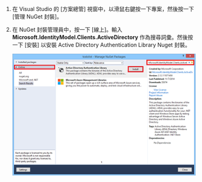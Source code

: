 1. 在 Visual Studio 的 [方案總管] 視窗中，以滑鼠右鍵按一下專案，然後按一下 [管理 NuGet 封裝]。

2. 在 NuGet 封裝管理員中，按一下 [線上]。輸入 **Microsoft.IdentityModel.Clients.ActiveDirectory** 作為搜尋詞彙。然後按一下 [安裝] 以安裝 Active Directory Authentication Library Nuget 封裝。

   ![](./media/mobile-services-dotnet-adal-install-nuget/mobile-services-adal-nuget-package.png)

<!---HONumber=62-->